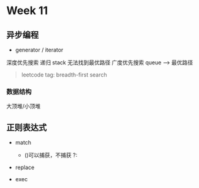 # Week 11

## 异步编程

- generator / iterator

<!-- ```javascript

for await()

``` -->

深度优先搜索 递归 stack 无法找到最优路径
广度优先搜索 queue --> 最优路径

> leetcode tag: breadth-first search

### 数据结构

大顶堆/小顶堆

## 正则表达式

- match
  - \(\)可以捕获，不捕获 ?:
- replace

- exec
